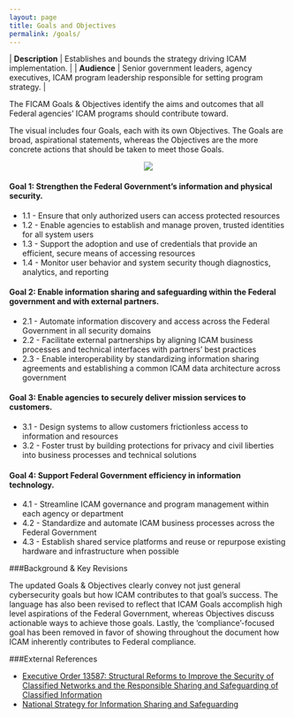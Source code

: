 ```yaml
---
layout: page
title: Goals and Objectives
permalink: /goals/
---
```

| **Description** | Establishes and bounds the strategy driving ICAM implementation. |
| **Audience** | Senior government leaders, agency executives, ICAM program leadership responsible for setting program strategy. |

The FICAM Goals & Objectives identify the aims and outcomes that all Federal agencies’ ICAM programs should contribute toward.  

The visual includes four Goals, each with its own Objectives. The Goals are broad, aspirational statements, whereas the Objectives are the more concrete actions that should be taken to meet those Goals.  

<div style="text-align:center"><img src="{{site.baseurl}}/img/GoalsObjectives.png"/></div>

#### Goal 1: Strengthen the Federal Government’s information and physical security.
* 1.1 - Ensure that only authorized users can access protected resources
* 1.2 - Enable agencies to establish and manage proven, trusted identities for all system users
* 1.3 - Support the adoption and use of credentials that provide an efficient, secure means of accessing resources
* 1.4 - Monitor user behavior and system security though diagnostics, analytics, and reporting

#### Goal 2: Enable information sharing and safeguarding within the Federal government and with external partners.
* 2.1 - Automate information discovery and access across the Federal Government in all security domains
* 2.2 - Facilitate external partnerships by aligning ICAM business processes and technical interfaces with partners’ best practices
* 2.3 - Enable interoperability by standardizing information sharing agreements and establishing a common ICAM data architecture across government

#### Goal 3: Enable agencies to securely deliver mission services to customers.
* 3.1 - Design systems to allow customers frictionless access to information and resources
* 3.2 - Foster trust by building protections for privacy and civil liberties into business processes and technical solutions

#### Goal 4: Support Federal Government efficiency in information technology.
* 4.1 - Streamline ICAM governance and program management within each agency or department
* 4.2 - Standardize and automate ICAM business processes across the Federal Government
* 4.3 - Establish shared service platforms and reuse or repurpose existing hardware and infrastructure when possible

###Background & Key Revisions

The updated Goals & Objectives clearly convey not just general cybersecurity goals but how ICAM contributes to that goal’s success. The language has also been revised to reflect that ICAM Goals accomplish high level aspirations of the Federal Government, whereas Objectives discuss actionable ways to achieve those goals. Lastly, the ‘compliance’-focused goal has been removed in favor of showing throughout the document how ICAM inherently contributes to Federal compliance.  

###External References

*  [Executive Order 13587: Structural Reforms to Improve the Security of Classified Networks and the Responsible Sharing and Safeguarding of Classified Information](https://www.whitehouse.gov/the-press-office/2011/10/07/executive-order-13587-structural-reforms-improve-security-classified-net")
*  [National Strategy for Information Sharing and Safeguarding](https://www.whitehouse.gov/the-press-office/2012/12/19/national-strategy-information-sharing-and-safeguarding")
